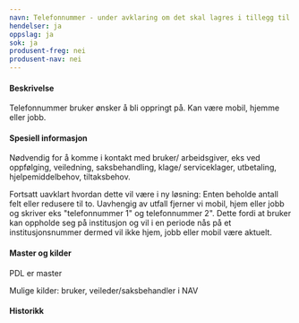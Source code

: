 ```yaml
---
navn: Telefonnummer - under avklaring om det skal lagres i tillegg til KRR
hendelser: ja
oppslag: ja
sok: ja
produsent-freg: nei
produsent-nav: nei
---
```


#### Beskrivelse

Telefonnummer bruker ønsker å bli oppringt på. Kan være mobil, hjemme eller jobb.

#### Spesiell informasjon

Nødvendig for å komme i kontakt med bruker/ arbeidsgiver, eks ved oppfølging, veiledning, saksbehandling, klage/ serviceklager,
utbetaling, hjelpemiddelbehov, tiltaksbehov.

Fortsatt uavklart hvordan dette vil være i ny løsning:
Enten beholde antall felt eller redusere til to. Uavhengig av utfall fjerner vi mobil, hjem eller jobb og skriver eks "telefonnummer 1" og
telefonnummer 2". Dette fordi at bruker kan oppholde seg på institusjon og vil i en periode nås på et institusjonsnummer dermed vil ikke
hjem, jobb eller mobil være aktuelt.

#### Master og kilder

PDL er master

Mulige kilder: bruker, veileder/saksbehandler i NAV

#### Historikk




